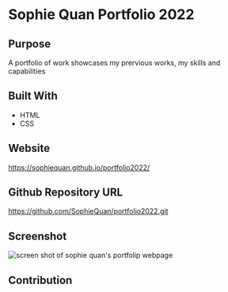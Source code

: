 # Sophie Quan Portfolio 2022

## Purpose
A portfolio of work showcases my prervious works, my skills and capabilities

## Built With
* HTML
* CSS

## Website
https://sophiequan.github.io/portfolio2022/

## Github Repository URL
https://github.com/SophieQuan/portfolio2022.git

## Screenshot
![screen shot of sophie quan's portfolip webpage](assets/images/screenshot-portfolio-2022.png?raw=true "Optional Title")

## Contribution